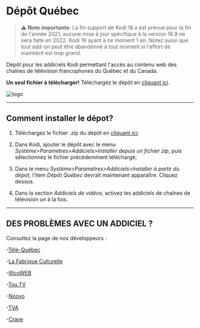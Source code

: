# Dépôt Québec

> :warning: **Note importante**: La fin support de Kodi 18.x est prévue pour la fin de l'année 2021, aucune mise à jour spécifique à la version 18.9 ne sera faite en 2022. Kodi 19 ayant à ce moment 1 an. Notez aussi que tout add-on peut être abandonné à tout moment si l'effort de maintient est trop grand.


Dépôt pour les addiciels Kodi permettant l'accès au contenu web des chaînes de télévision francophones du Québec et du Canada.

__Un seul fichier à télécharger!__ 
Téléchargez le dépôt en [cliquant ici](https://github.com/anisite/DepotQuebec/blob/master/repository.depot.quebec/repository.depot.quebec-1.6.0.zip?raw=true).

![logo](https://github.com/dualB/DepotQuebec/blob/master/repository.depot.quebec/icon.png)

-------------------------------
  Comment installer le dépot?
-------------------------------

1. Téléchargez le fichier .zip du dépôt en [cliquant ici](https://github.com/anisite/DepotQuebec/blob/master/repository.depot.quebec/repository.depot.quebec-1.6.0.zip?raw=true);

2. Dans Kodi, ajouter le dépôt avec le menu *Système>Paramètres>Addiciels>Installer depuis un fichier zip*, puis sélectionnez le fichier précédemment téléchargé;

3. Dans le menu *Système>Paramètres>Addiciels>Installer à partir du dépot*, l'item *Dépôt Québec* devrait maintenant apparaître. Cliquez dessus.

4. Dans la section *Addiciels de vidéos*, activez les addiciels de chaînes de télévision un à la fois.

-------------------------------
DES PROBLÈMES AVEC UN ADDICIEL ?
-------------------------------

Consultez la page de nos développeurs :

-[Télé-Québec](https://github.com/dualB/plugin.video.telequebec)

-[La Fabrique Culturelle](https://github.com/dualB/plugin.video.fabriqueculturelle)

-[IllicoWEB](https://github.com/marseneault/xbmc-illicowebtv)

-[Tou.TV](https://github.com/anisite/plugin.infologique.tou.tv)

-[Noovo](https://github.com/anisite/plugin.video.vtele)

-[TVA](https://github.com/anisite/plugin.infologique.TVAgo/)

-[Crave](https://github.com/antoine-lombardo/plugin.video.crave)
